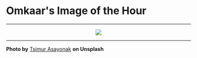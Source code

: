 # Omkaar's Image of the Hour

---

<div align="center">

<a href="https://unsplash.com/photos/a-woman-looks-out-over-the-ocean-E-OVNqeuAKs">
  <img src="https://images.unsplash.com/photo-1744289953220-0ee90d0b1bc6?crop=entropy&cs=tinysrgb&fit=max&fm=jpg&ixid=M3w3NjA2Nzh8MHwxfHJhbmRvbXx8fHx8fHx8fDE3NTQ1Mjg0MDB8&ixlib=rb-4.1.0&q=80&w=1080" style="max-width:100%; height:auto;">
</a>



</div>

---

**Photo by** [Tsimur Asayonak](https://unsplash.com/@tsimur_asayonak) **on Unsplash**
